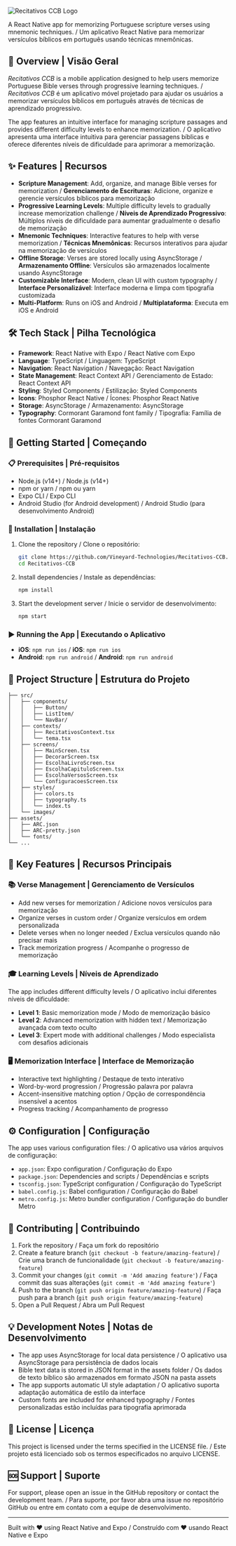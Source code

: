 ![Recitativos CCB Logo](src/images/icon.png)

A React Native app for memorizing Portuguese scripture verses using mnemonic techniques. / Um aplicativo React Native para memorizar versículos bíblicos em português usando técnicas mnemônicas.

## 📖 Overview | Visão Geral

*Recitativos CCB* is a mobile application designed to help users memorize Portuguese Bible verses through progressive learning techniques. / *Recitativos CCB* é um aplicativo móvel projetado para ajudar os usuários a memorizar versículos bíblicos em português através de técnicas de aprendizado progressivo.

The app features an intuitive interface for managing scripture passages and provides different difficulty levels to enhance memorization. / O aplicativo apresenta uma interface intuitiva para gerenciar passagens bíblicas e oferece diferentes níveis de dificuldade para aprimorar a memorização.

## ✨ Features | Recursos

- **Scripture Management**: Add, organize, and manage Bible verses for memorization / **Gerenciamento de Escrituras**: Adicione, organize e gerencie versículos bíblicos para memorização
- **Progressive Learning Levels**: Multiple difficulty levels to gradually increase memorization challenge / **Níveis de Aprendizado Progressivo**: Múltiplos níveis de dificuldade para aumentar gradualmente o desafio de memorização
- **Mnemonic Techniques**: Interactive features to help with verse memorization / **Técnicas Mnemônicas**: Recursos interativos para ajudar na memorização de versículos
- **Offline Storage**: Verses are stored locally using AsyncStorage / **Armazenamento Offline**: Versículos são armazenados localmente usando AsyncStorage
- **Customizable Interface**: Modern, clean UI with custom typography / **Interface Personalizável**: Interface moderna e limpa com tipografia customizada
- **Multi-Platform**: Runs on iOS and Android / **Multiplataforma**: Executa em iOS e Android

## 🛠️ Tech Stack | Pilha Tecnológica

- **Framework**: React Native with Expo / React Native com Expo
- **Language**: TypeScript / Linguagem: TypeScript
- **Navigation**: React Navigation / Navegação: React Navigation
- **State Management**: React Context API / Gerenciamento de Estado: React Context API
- **Styling**: Styled Components / Estilização: Styled Components
- **Icons**: Phosphor React Native / Ícones: Phosphor React Native
- **Storage**: AsyncStorage / Armazenamento: AsyncStorage
- **Typography**: Cormorant Garamond font family / Tipografia: Família de fontes Cormorant Garamond


## 🚀 Getting Started | Começando

### 📋 Prerequisites | Pré-requisitos

- Node.js (v14+) / Node.js (v14+)
- npm or yarn / npm ou yarn
- Expo CLI / Expo CLI
- Android Studio (for Android development) / Android Studio (para desenvolvimento Android)


### 💾 Installation | Instalação

1. Clone the repository / Clone o repositório:
   ```bash
   git clone https://github.com/Vineyard-Technologies/Recitativos-CCB.git
   cd Recitativos-CCB
   ```

2. Install dependencies / Instale as dependências:
   ```bash
   npm install
   ```

3. Start the development server / Inicie o servidor de desenvolvimento:
   ```bash
   npm start
   ```

### ▶️ Running the App | Executando o Aplicativo

- **iOS**: `npm run ios` / **iOS**: `npm run ios`
- **Android**: `npm run android` / **Android**: `npm run android`

## 📁 Project Structure | Estrutura do Projeto

```
├── src/
│   ├── components/
│   │   ├── Button/
│   │   ├── ListItem/
│   │   └── NavBar/
│   ├── contexts/
│   │   ├── RecitativosContext.tsx
│   │   └── tema.tsx
│   ├── screens/
│   │   ├── MainScreen.tsx
│   │   ├── DecorarScreen.tsx
│   │   ├── EscolhaLivroScreen.tsx
│   │   ├── EscolhaCapituloScreen.tsx
│   │   ├── EscolhaVersosScreen.tsx
│   │   └── ConfiguracoesScreen.tsx
│   ├── styles/
│   │   ├── colors.ts
│   │   ├── typography.ts
│   │   └── index.ts
│   └── images/
├── assets/
│   ├── ARC.json
│   ├── ARC-pretty.json 
│   └── fonts/
└── ...
```

## 🎯 Key Features | Recursos Principais

### 📚 Verse Management | Gerenciamento de Versículos
- Add new verses for memorization / Adicione novos versículos para memorização
- Organize verses in custom order / Organize versículos em ordem personalizada
- Delete verses when no longer needed / Exclua versículos quando não precisar mais
- Track memorization progress / Acompanhe o progresso de memorização

### 🎓 Learning Levels | Níveis de Aprendizado
The app includes different difficulty levels / O aplicativo inclui diferentes níveis de dificuldade:

- **Level 1**: Basic memorization mode / Modo de memorização básico
- **Level 2**: Advanced memorization with hidden text / Memorização avançada com texto oculto
- **Level 3**: Expert mode with additional challenges / Modo especialista com desafios adicionais

### 🖥️ Memorization Interface | Interface de Memorização
- Interactive text highlighting / Destaque de texto interativo
- Word-by-word progression / Progressão palavra por palavra
- Accent-insensitive matching option / Opção de correspondência insensível a acentos
- Progress tracking / Acompanhamento de progresso

## ⚙️ Configuration | Configuração

The app uses various configuration files: / O aplicativo usa vários arquivos de configuração:

- `app.json`: Expo configuration / Configuração do Expo
- `package.json`: Dependencies and scripts / Dependências e scripts
- `tsconfig.json`: TypeScript configuration / Configuração do TypeScript
- `babel.config.js`: Babel configuration / Configuração do Babel
- `metro.config.js`: Metro bundler configuration / Configuração do bundler Metro

## 🤝 Contributing | Contribuindo

1. Fork the repository / Faça um fork do repositório
2. Create a feature branch (`git checkout -b feature/amazing-feature`) / Crie uma branch de funcionalidade (`git checkout -b feature/amazing-feature`)
3. Commit your changes (`git commit -m 'Add amazing feature'`) / Faça commit das suas alterações (`git commit -m 'Add amazing feature'`)
4. Push to the branch (`git push origin feature/amazing-feature`) / Faça push para a branch (`git push origin feature/amazing-feature`)
5. Open a Pull Request / Abra um Pull Request

## 💡 Development Notes | Notas de Desenvolvimento

- The app uses AsyncStorage for local data persistence / O aplicativo usa AsyncStorage para persistência de dados locais
- Bible text data is stored in JSON format in the assets folder / Os dados de texto bíblico são armazenados em formato JSON na pasta assets
- The app supports automatic UI style adaptation / O aplicativo suporta adaptação automática de estilo da interface
- Custom fonts are included for enhanced typography / Fontes personalizadas estão incluídas para tipografia aprimorada

## 📄 License | Licença

This project is licensed under the terms specified in the LICENSE file. / Este projeto está licenciado sob os termos especificados no arquivo LICENSE.

## 🆘 Support | Suporte

For support, please open an issue in the GitHub repository or contact the development team. / Para suporte, por favor abra uma issue no repositório GitHub ou entre em contato com a equipe de desenvolvimento.

---

Built with ❤️ using React Native and Expo / Construído com ❤️ usando React Native e Expo
